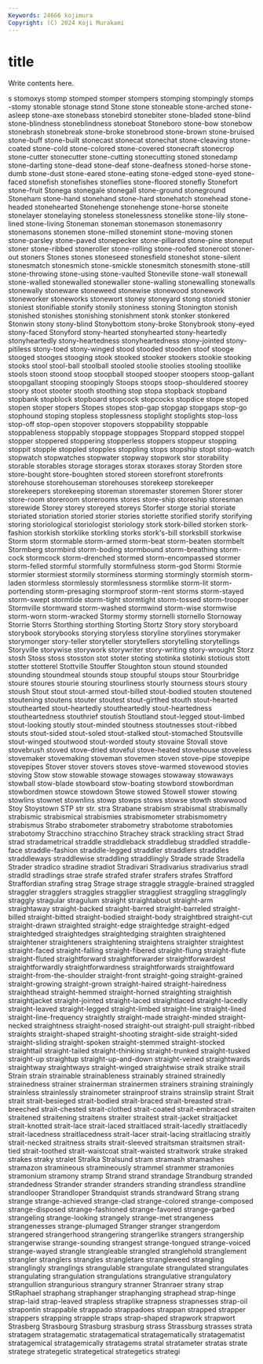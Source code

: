 ```yaml
---
Keywords: 24666 kojimura
Copyright: (C) 2024 Koji Murakami
---
```


# title

Write contents here.



s
stomoxys stomp stomped stomper stompers stomping stompingly stomps -stomy stonable
stonage stond Stone stone stoneable stone-arched stone-asleep stone-axe stonebass stonebird
stonebiter stone-bladed stone-blind stone-blindness stoneblindness stoneboat Stoneboro stone-bow stonebow stonebrash
stonebreak stone-broke stonebrood stone-brown stone-bruised stone-buff stone-built stonecast stonecat stonechat
stone-cleaving stone-coated stone-cold stone-colored stone-covered stonecraft stonecrop stone-cutter stonecutter stone-cutting
stonecutting stoned stonedamp stone-darting stone-dead stone-deaf stone-deafness stoned-horse stone-dumb stone-dust
stone-eared stone-eating stone-edged stone-eyed stone-faced stonefish stonefishes stoneflies stone-floored stonefly
Stonefort stone-fruit Stonega stonegale stonegall stone-ground stoneground Stoneham stone-hand stonehand
stone-hard stonehatch stonehead stone-headed stonehearted Stonehenge stonehenge stone-horse stoneite stonelayer
stonelaying stoneless stonelessness stonelike stone-lily stone-lined stone-living Stoneman stoneman stonemason
stonemasonry stonemasons stonemen stone-milled stonemint stone-moving stonen stone-parsley stone-paved stonepecker
stone-pillared stone-pine stoneput stoner stone-ribbed stoneroller stone-rolling stone-roofed stoneroot stoner-out
stoners Stones stones stoneseed stonesfield stoneshot stone-silent stonesmatch stonesmich stone-smickle
stonesmitch stonesmith stone-still stone-throwing stone-using stone-vaulted Stoneville stone-wall stonewall stone-walled
stonewalled stonewaller stone-walling stonewalling stonewalls stonewally stoneware stoneweed stonewise stonewood
stonework stoneworker stoneworks stonewort stoney stoneyard stong stonied stonier stoniest
stonifiable stonify stonily stoniness stoning Stonington stonish stonished stonishes stonishing
stonishment stonk stonker stonkered Stonwin stony stony-blind Stonybottom stony-broke Stonybrook
stony-eyed stony-faced Stonyford stony-hearted stonyhearted stony-heartedly stonyheartedly stony-heartedness stonyheartedness stony-jointed
stony-pitiless stony-toed stony-winged stood stooded stooden stoof stooge stooged stooges
stooging stook stooked stooker stookers stookie stooking stooks stool stool-ball
stoolball stooled stoolie stoolies stooling stoollike stools stoon stoond stoop
stoopball stooped stooper stoopers stoop-gallant stoopgallant stooping stoopingly Stoops stoops
stoop-shouldered stoorey stoory stoot stooter stooth stoothing stop stopa stopback
stopband stopbank stopblock stopboard stopcock stopcocks stopdice stope stoped stopen
stoper stopers Stopes stopes stop-gap stopgap stopgaps stop-go stophound stoping
stopless stoplessness stoplight stoplights stop-loss stop-off stop-open stopover stopovers stoppability
stoppable stoppableness stoppably stoppage stoppages Stoppard stopped stoppel stopper stoppered
stoppering stopperless stoppers stoppeur stopping stoppit stopple stoppled stopples stoppling
stops stopship stopt stop-watch stopwatch stopwatches stopwater stopway stopwork stor
storability storable storables storage storages storax storaxes storay Storden store
store-bought store-boughten stored storeen storefront storefronts storehouse storehouseman storehouses storekeep
storekeeper storekeepers storekeeping storeman storemaster storemen Storer storer store-room storeroom
storerooms stores store-ship storeship storesman storewide Storey storey storeyed storeys
Storfer storge storial storiate storiated storiation storied storier stories storiette
storified storify storifying storing storiological storiologist storiology stork stork-billed storken
stork-fashion storkish storklike storkling storks stork's-bill storksbill storkwise Storm storm
stormable storm-armed storm-beat storm-beaten stormbelt Stormberg stormbird storm-boding stormbound storm-breathing
storm-cock stormcock storm-drenched stormed storm-encompassed stormer storm-felled stormful stormfully stormfulness
storm-god Stormi Stormie stormier stormiest stormily storminess storming stormingly stormish
storm-laden stormless stormlessly stormlessness stormlike storm-lit storm-portending storm-presaging stormproof storm-rent
storms storm-stayed storm-swept stormtide storm-tight stormtight storm-tossed storm-trooper Stormville stormward
storm-washed stormwind storm-wise stormwise storm-worn storm-wracked Stormy stormy stornelli stornello
Stornoway Storrie Storrs Storthing storthing Storting Stortz Story story storyboard
storybook storybooks storying storyless storyline storylines storymaker storymonger story-teller storyteller
storytellers storytelling storytellings Storyville storywise storywork storywriter story-writing story-wrought Storz
stosh Stoss stoss stosston stot stoter stoting stotinka stotinki stotious
stott stotter stotterel Stottville Stouffer Stoughton stoun stound stounded stounding
stoundmeal stounds stoup stoupful stoups stour Stourbridge stoure stoures stourie
stouring stourliness stourly stourness stours stoury stoush Stout stout stout-armed
stout-billed stout-bodied stouten stoutened stoutening stoutens stouter stoutest stout-girthed stouth
stout-hearted stouthearted stout-heartedly stoutheartedly stout-heartedness stoutheartedness stouthrief stoutish Stoutland stout-legged
stout-limbed stout-looking stoutly stout-minded stoutness stoutnesses stout-ribbed stouts stout-sided stout-soled
stout-stalked stout-stomached Stoutsville stout-winged stoutwood stout-worded stouty stovaine Stovall stove
stovebrush stoved stove-dried stoveful stove-heated stovehouse stoveless stovemaker stovemaking stoveman
stovemen stoven stove-pipe stovepipe stovepipes Stover stover stovers stoves stove-warmed
stovewood stovies stoving Stow stow stowable stowage stowages stowaway stowaways
stowball stow-blade stowboard stow-boating stowbord stowbordman stowbordmen stowce stowdown Stowe
stowed Stowell stower stowing stowlins stownet stownlins stowp stowps stows
stowse stowth stowwood Stoy Stoystown STP str str. stra Strabane
strabism strabismal strabismally strabismic strabismical strabismies strabismometer strabismometry strabismus Strabo
strabometer strabometry strabotome strabotomies strabotomy Stracchino stracchino Strachey strack strackling
stract Strad strad stradametrical straddle straddleback straddlebug straddled straddle-face straddle-fashion
straddle-legged straddler straddlers straddles straddleways straddlewise straddling straddlingly Strade strade
Stradella Strader stradico stradine stradiot Stradivari Stradivarius stradivarius stradl stradld
stradlings strae strafe strafed strafer strafers strafes Strafford Straffordian strafing
strag Strage strage straggle straggle-brained straggled straggler stragglers straggles stragglier
straggliest straggling stragglingly straggly stragular stragulum straight straightabout straight-arm straightaway
straight-backed straight-barred straight-barreled straight-billed straight-bitted straight-bodied straight-body straightbred straight-cut straight-drawn
straighted straight-edge straightedge straight-edged straightedged straightedges straightedging straighten straightened straightener
straighteners straightening straightens straighter straightest straight-faced straight-falling straight-fibered straight-flung straight-flute
straight-fluted straightforward straightforwarder straightforwardest straightforwardly straightforwardness straightforwards straightfoward straight-from-the-shoulder straight-front
straight-going straight-grained straight-growing straight-grown straight-haired straight-hairedness straighthead straight-hemmed straight-horned straighting
straightish straightjacket straight-jointed straight-laced straightlaced straight-lacedly straight-leaved straight-legged straight-limbed straight-line
straight-lined straight-line-frequency straightly straight-made straight-minded straight-necked straightness straight-nosed straight-out straight-pull
straight-ribbed straights straight-shaped straight-shooting straight-side straight-sided straight-sliding straight-spoken straight-stemmed straight-stocked
straighttail straight-tailed straight-thinking straight-trunked straight-tusked straight-up straightup straight-up-and-down straight-veined straightwards
straightway straightways straight-winged straightwise straik straike strail Strain strain strainable
strainableness strainably strained strainedly strainedness strainer strainerman strainermen strainers straining
strainingly strainless strainlessly strainometer strainproof strains strainslip straint Strait strait
strait-besieged strait-bodied strait-braced strait-breasted strait-breeched strait-chested strait-clothed strait-coated strait-embraced straiten
straitened straitening straitens straiter straitest strait-jacket straitjacket strait-knotted strait-lace strait-laced
straitlaced strait-lacedly straitlacedly strait-lacedness straitlacedness strait-lacer strait-lacing straitlacing straitly strait-necked
straitness straits strait-sleeved straitsman straitsmen strait-tied strait-toothed strait-waistcoat strait-waisted straitwork
strake straked strakes straky stralet Stralka Stralsund stram stramash stramashes
stramazon stramineous stramineously strammel strammer stramonies stramonium stramony stramp Strand
strand strandage Strandburg stranded strandedness Strander strander stranders stranding strandless
strandline strandlooper Strandloper Strandquist strands strandward Strang strang strange strange-achieved
strange-clad strange-colored strange-composed strange-disposed strange-fashioned strange-favored strange-garbed strangeling strange-looking strangely
strange-met strangeness strangenesses strange-plumaged Stranger stranger strangerdom strangered strangerhood strangering
strangerlike strangers strangership strangerwise strange-sounding strangest strange-tongued strange-voiced strange-wayed strangle
strangleable strangled stranglehold stranglement strangler stranglers strangles strangletare strangleweed strangling
stranglingly stranglings strangulable strangulate strangulated strangulates strangulating strangulation strangulations strangulative
strangulatory strangullion strangurious strangury stranner Stranraer strany strap StRaphael straphang
straphanger straphanging straphead strap-hinge strap-laid strap-leaved strapless straplike strapness strapnesses
strap-oil strapontin strappable strappado strappadoes strappan strapped strapper strappers strapping
strapple straps strap-shaped strapwork strapwort Strasberg Strasbourg Strasburg strasburg strass
Strassburg strasses strata stratagem stratagematic stratagematical stratagematically stratagematist stratagemical stratagemically
stratagems stratal stratameter stratas strate stratege strategetic strategetical strategetics strategi
